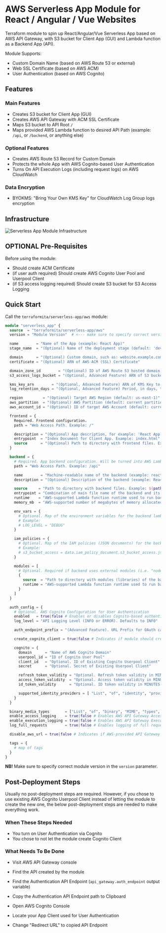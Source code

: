 # AWS Serverless App Module for React / Angular / Vue Websites
Terraform module to spin up React/Angular/Vue Serverless App based on AWS API Gateway, with S3 bucket for Client App (GUI) and Lambda function as a Backend App (API).

Module Supports:
- Custom Domain Name (based on AWS Route 53 or external)
- Web SSL Certificate (based on AWS ACM)
- User Authentication (based on AWS Cognito)

## Features
### Main Features
- Creates S3 bucket for Client App (GUI)
- Creates AWS API Gateway with ACM SSL Certificate
- Maps S3 bucket to API Root `/`
- Maps provided AWS Lambda function to desired API Path (example: `/api`, or `/backend`, or anything else)

### Optional Features
- Creates AWS Route 53 Record for Custom Domain
- Protects the whole App with AWS Cognito-based User Authentication
- Turns On API Execution Logs (including request logs) on AWS CloudWatch

### Data Encryption
- BYOKMS: "Bring Your Own KMS Key" for CloudWatch Log Group logs encryption

## Infrastructure
![Serverless App Module Infrastructure](https://user-images.githubusercontent.com/1422584/156475917-9bc87d9d-d656-480a-959e-9da2836568e3.png)

## OPTIONAL Pre-Requisites
Before using the module:
- Should create ACM Certificate
- (if user auth required) Should create AWS Cognito User Pool and Userpool Client
- (if S3 access logging required) Should create S3 bucket for S3 Access Logging

## Quick Start

Call the `terraformita/serverless-app/aws` module:

```terraform
module "serverless_app" {
  source  = "terraformita/serverless-app/aws"
  version = "Module Version"  # <--- make sure to specify correct version

  name        = "Name of the App (example: React App)"
  stage_name  = "(Optional) Name of the deployment stage (default: 'dev')"

  domain      = "(Optional) Custom domain, such as: website.example.com"
  certificate = "(Optional) ARN of AWS ACM (SSL) Certificate"

  domain_zone_id        = "(Optional) ID of AWS Route 53 hosted domain zone"
  s3_access_logs_bucket = "(Optional, Advanced Feature) ARN of S3 bucket used for S3 Access Logging"

  kms_key_arn        = "(Optional, Advanced Feature) ARN of KMS Key to encrypt CloudWatch logs"
  log_retention_days = "(Optional, Advanced Feature) Period, in days, to store App access logs in CloudWatch. Defaults to 7"

  region         = "(Optional) Target AWS Region (default: us-east-1)"
  aws_partition  = "(Optional) AWS Partition (default: current partition)"
  aws_account_id = "(Optional) ID of target AWS Account (default: current Account ID)"

  frontend = {
    Required. Frontend configuration.
    path = "Web Access Path. Example: /"

    description = "(Optional) App description, for example: 'React App Frontend'"
    entrypoint  = "Index Document for Client App. Example: index.html"
    source      = "(Optional) Path to directory with frontend files. Example: ${path.module}/frontend"
  }

  backend = {
    # Required. App backend configuration. Will be turned into AWS Lambda function.    
    path = "Web Access Path. Example: /api"

    name        = "Machine-readable name of the backend (example: react-app-backend)"
    description = "(Optional) Description of the backend (example: React App Backend)"

    source     = "Path to directory with backend files. Example: ${path.module}/backend"
    entrypoint = "Combination of main file name of the backend and its entry function (example: index.handler, where 'index' refers to 'index.js' and 'handler' is a function declared within 'index.js')."
    runtime    = "AWS-supported Lambda function runtime used to run backend"
    memory_mb  = "AWS-supported number of megabytes of memory allocated for the backend Lambda function"

    env_vars = {
      # Optional. Map of the environment variables for the backend lambda function
      # Example:
      # LOG_LEVEL = "DEBUG"
    }

    iam_policies = {
      # Optional. Map of the IAM policies (JSON documents) for the backend lambda function
      # Example:
      # s3_bucket_access = data.iam_policy_document.s3_bucket_access.json
    }

    modules = [
      # Optional. Required if backend uses external modules (i.e. "node_modules" in case of nodejs)
      {
        source  = "Path to directory with modules (libraries) of the backend. Example: ${path.module}/backend"
        runtime = "AWS-supported Lambda function runtime used to run backend"
      }
    ]
  }

  auth_config = {
    # Optional. AWS Cognito Configuration for User Authentication
    enabled   = true|false # Enables or disables Cognito-based authentication
    log_level = "API Logging Level (INFO or ERROR). Defaults to INFO"

    auth_endpoint_prefix = "(Advanced Feature). URL Prefix for OAuth callback endpoint. Defaults to: cognito-idp-response"

    create_cognito_client = true|false # Indicates if module should create Cognito Client for user authentication. Defaults to true.

    cognito = {
      domain      = "Name of AWS Cognito Domain"
      userpool_id = "ID of Cognito User Pool"
      client_id   = "Optional. ID of Existing Cognito Userpool Client"
      secret      = "Optional. Secret of Existing Userpool Client"

      refresh_token_validity = "Optional. Refresh token validity in MINUTES. Defaults to 1440 (24 hrs)"
      access_token_validity  = "Optional. Access token validity in MINUTES. Defaults to 60 (1 hr)"
      id_token_validity      = "Optional. ID token validity in MINUTES. Defaults to 60 (1 hr)"

      supported_identity_providers = [ "List", "of", "identity", "providers", "supported", "by", "the", "client" ]
    }
  }

  binary_media_types       = ["List", "of", "binary", "MIME", "types", "Defaults", "to", "*/*"]
  enable_access_logging    = true|false # Enables AWS API Gateway Access Logging. Defaults to true.
  enable_execution_logging = true|false # Enables AWS API Gateway Execution Logging. Defaults to true.
  log_full_requests        = true|false # Enables logging of full requests (payloads). Defaults to false.

  disable_aws_url = true|false # Indicates if AWS-provided API Gateway URL should be disabled. Defaults to false

  tags = {
    # map of tags
  }
}
```

**NB!** Make sure to specify correct module version in the `version` parameter.

## Post-Deployment Steps

Usually no post-deployment steps are required. However, if you chose to use existing AWS Cognito Userpool Client instead of letting the module to create the new one, the below post-deployment steps are needed to make everything work.

### When These Steps Needed

- You turn on User Authentication via Cognito
- You chose to not let the module create Cognito Client

### What Needs To Be Done
- Visit AWS API Gateway console
- Find the API created by the module
- Find the Authentication API Endpoint (`api_gateway.auth_endpoint` output variable)
- Copy the Authentication API Endpoint path to Clipboard

- Open AWS Cognito Console
- Locate your App Client used for User Authentication
- Change "Redirect URL" to copied API Endpoint

